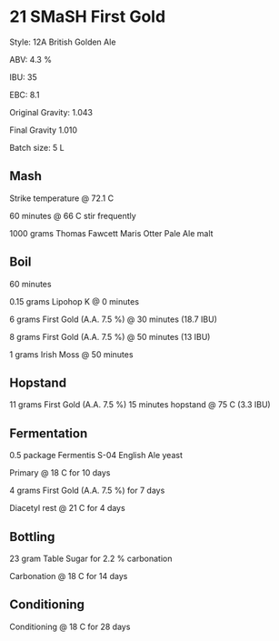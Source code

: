 # 21 SMaSH First Gold

Style: 12A British Golden Ale

ABV: 4.3 %

IBU: 35

EBC: 8.1

Original Gravity: 1.043

Final Gravity 1.010

Batch size: 5 L

## Mash

Strike temperature @ 72.1 C

60 minutes @ 66 C stir frequently

1000 grams Thomas Fawcett Maris Otter Pale Ale malt

## Boil

60 minutes

0.15 grams Lipohop K @ 0 minutes

6 grams First Gold (A.A. 7.5 %) @ 30 minutes (18.7 IBU)

8 grams First Gold (A.A. 7.5 %) @ 50 minutes (13 IBU)

1 grams Irish Moss @ 50 minutes

## Hopstand

11 grams First Gold (A.A. 7.5 %) 15 minutes hopstand @ 75 C (3.3 IBU)

## Fermentation

0.5 package Fermentis S-04 English Ale yeast

Primary @ 18 C for 10 days

4 grams First Gold (A.A. 7.5 %) for 7 days

Diacetyl rest @ 21 C for 4 days

## Bottling

23 gram Table Sugar for 2.2 % carbonation

Carbonation @ 18 C for 14 days

## Conditioning

Conditioning @ 18 C for 28 days
